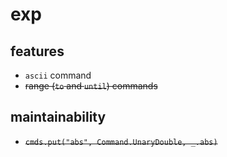 # exp

## features
- `ascii` command
- ~~range (`to` and `until`) commands~~

## maintainability
- ~~`cmds.put("abs", Command.UnaryDouble, _.abs)`~~
